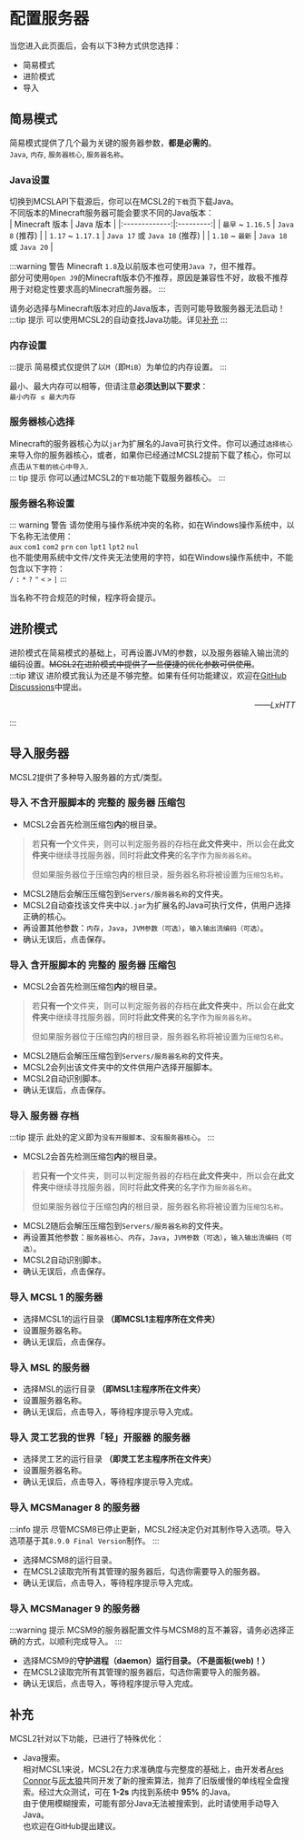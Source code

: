 # 配置服务器

当您进入此页面后，会有以下3种方式供您选择：  

- 简易模式
- 进阶模式
- 导入

## 简易模式  

简易模式提供了几个最为关键的服务器参数，**都是必需的**。  
`Java`, `内存`, `服务器核心`, `服务器名称`。  

### Java设置  

切换到MCSLAPI下载源后，你可以在MCSL2的`下载`页下载Java。  
不同版本的Minecraft服务器可能会要求不同的Java版本：  
| Minecraft 版本 | Java 版本 |
|:-------------:|:---------:|
| `最早` ~ `1.16.5` | `Java 8` (推荐) |
| `1.17` ~ `1.17.1` | `Java 17` 或 `Java 18` (推荐) |
| `1.18` ~ `最新` | `Java 18` 或 `Java 20` |  

:::warning 警告
Minecraft `1.8`及以前版本也可使用`Java 7`，但不推荐。  
部分可使用`Open J9`的Minecraft版本仍不推荐，原因是兼容性不好，故极不推荐用于对稳定性要求高的Minecraft服务器。
:::

请务必选择与Minecraft版本对应的Java版本，否则可能导致服务器无法启动！  
:::tip 提示
可以使用MCSL2的自动查找Java功能。详见[补充](#补充)
:::

### 内存设置  

:::提示
简易模式仅提供了以`M`（即`MiB`）为单位的内存设置。
:::

最小、最大内存可以相等，但请注意**必须达到以下要求**：  
`最小内存 ≤ 最大内存`

### 服务器核心选择  

Minecraft的服务器核心为以`jar`为扩展名的Java可执行文件。你可以通过`选择核心`来导入你的服务器核心，或者，如果你已经通过MCSL2提前下载了核心，你可以点击`从下载的核心中导入`.  
::: tip 提示
你可以通过MCSL2的`下载`功能下载服务器核心。
:::

### 服务器名称设置  

::: warning 警告
请勿使用与操作系统冲突的名称，如在Windows操作系统中，以下名称无法使用：  
`aux`
`com1`
`com2`
`prn`
`con`
`lpt1`
`lpt2`
`nul`  
也不能使用系统中文件/文件夹无法使用的字符，如在Windows操作系统中，不能包含以下字符：  
`/`
`:`
`*`
`?`
`"`
`<`
`>`
`|`
:::

当名称不符合规范的时候，程序将会提示。

## 进阶模式  

进阶模式在简易模式的基础上，可再设置JVM的参数，以及服务器输入输出流的编码设置。~~MCSL2在进阶模式中提供了一些便捷的优化参数可供使用~~。  
:::tip 建议
进阶模式我认为还是不够完整。如果有任何功能建议，欢迎在[GitHub Discussions](https://www.github.com/MCSLTeam/MCSL2/discussions)中提出。
<p align="right"><i>——LxHTT</i></p>
:::

## 导入服务器  

MCSL2提供了多种导入服务器的方式/类型。  

### 导入 不含开服脚本的 完整的 服务器 压缩包  

- MCSL2会首先检测压缩包**内**的根目录。  

 > 若**只有一个**文件夹，则可以判定服务器的存档在**此文件夹**中，所以会在**此文件夹**中继续寻找服务器，同时将**此文件夹**的名字作为`服务器名称`。  
 >
 > 但如果服务器位于压缩包**内**的根目录，服务器名称将被设置为`压缩包名称`。  

- MCSL2随后会解压压缩包到`Servers/服务器名称`的文件夹。  
- MCSL2自动查找该文件夹中以`.jar`为扩展名的Java可执行文件，供用户选择正确的核心。  
- 再设置其他参数：`内存`，`Java`，`JVM参数（可选）`，`输入输出流编码（可选）`。  
- 确认无误后，点击保存。  

### 导入 含开服脚本的 完整的 服务器 压缩包  

- MCSL2会首先检测压缩包**内**的根目录。  

 > 若**只有一个**文件夹，则可以判定服务器的存档在**此文件夹**中，所以会在**此文件夹**中继续寻找服务器，同时将**此文件夹**的名字作为`服务器名称`。  
 >
 > 但如果服务器位于压缩包**内**的根目录，服务器名称将被设置为`压缩包名称`。  

- MCSL2随后会解压压缩包到`Servers/服务器名称`的文件夹。  
- MCSL2会列出该文件夹中的文件供用户选择开服脚本。  
- MCSL2自动识别脚本。
- 确认无误后，点击保存。  

### 导入 服务器 存档  

:::tip 提示
此处的定义即为`没有开服脚本`、`没有服务器核心`。
:::

- MCSL2会首先检测压缩包**内**的根目录。  

 > 若**只有一个**文件夹，则可以判定服务器的存档在**此文件夹**中，所以会在**此文件夹**中继续寻找服务器，同时将**此文件夹**的名字作为`服务器名称`。  
 >
 > 但如果服务器位于压缩包**内**的根目录，服务器名称将被设置为`压缩包名称`。  

- MCSL2随后会解压压缩包到`Servers/服务器名称`的文件夹。  
- 再设置其他参数：`服务器核心`、`内存`，`Java`，`JVM参数（可选）`，`输入输出流编码（可选）`。  
- MCSL2自动识别脚本。  
- 确认无误后，点击保存。  

### 导入 MCSL 1 的服务器  

- 选择MCSL1的运行目录 **（即MCSL1主程序所在文件夹）**
- 设置服务器名称。
- 确认无误后，点击保存。  

### 导入 MSL 的服务器  

- 选择MSL的运行目录 **（即MSL1主程序所在文件夹）**  
- 设置服务器名称。
- 确认无误后，点击导入，等待程序提示导入完成。  

### 导入 灵工艺我的世界「轻」开服器 的服务器  

- 选择灵工艺的运行目录 **（即灵工艺主程序所在文件夹）**  
- 设置服务器名称。
- 确认无误后，点击导入，等待程序提示导入完成。  

### 导入 MCSManager 8 的服务器  

:::info 提示
尽管MCSM8已停止更新，MCSL2经决定仍对其制作导入选项。导入选项基于其`8.9.0 Final Version`制作。
:::

- 选择MCSM8的运行目录。
- 在MCSL2读取完所有其管理的服务器后，勾选你需要导入的服务器。  
- 确认无误后，点击导入，等待程序提示导入完成。  

### 导入 MCSManager 9 的服务器  

:::warning 提示
  MCSM9的服务器配置文件与MCSM8的互不兼容，请务必选择正确的方式，以顺利完成导入。
:::

- 选择MCSM9的**守护进程（daemon）**运行目录。**（不是面板(web)！）**  
- 在MCSL2读取完所有其管理的服务器后，勾选你需要导入的服务器。  
- 确认无误后，点击导入，等待程序提示导入完成。  

## 补充

MCSL2针对以下功能，已进行了特殊优化：  

- Java搜索。  
相对MCSL1来说，MCSL2在力求准确度与完整度的基础上，由开发者[Ares Connor](https://www.github.com/AresConnor)与[灰太狼](https://github.com/wyx55520)共同开发了新的搜索算法，抛弃了旧版缓慢的单线程全盘搜索。经过大众测试，可在 **1-2s** 内找到系统中 **95%** 的Java。  
由于使用模糊搜索，可能有部分Java无法被搜索到，此时请使用手动导入Java。  
也欢迎在GitHub提出建议。
